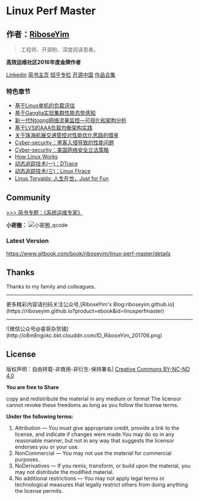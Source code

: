 # Linux Perf Master

## 作者：[RiboseYim](https://riboseyim.github.io)

>工程师、开源粉、深度阅读患者。

**高效运维社区2016年度金牌作者**

[Linkedin](https://www.linkedin.com/in/riboseyim/)
[简书主页](http://www.jianshu.com/u/8cc1dba4bc96)
[知乎专栏](https://www.zhihu.com/people/riboseyim)
[开源中国](https://my.oschina.net/zijingshanke/blog)
[作品合集](chapter/about/2016.md)

### 特色章节

* [基于Linux单机的负载评估](chapter/abc/load.md)
* [基于Ganglia实现集群性能态势感知](chapter/tools/ganglia.md)
* [新一代Ntopng网络流量监控—可视化和架构分析](chapter/tools/ntopng.md)
* [基于LVS的AAA负载均衡架构实践](chapter/thinking/AAA.md)
* [关于珠海航展交通管控对性能优化思路的借鉴](chapter/thinking/traffic.md)
* [Cyber-security：黑客入侵导致的性能问题](chapter/thinking/ssh.md)
* [Cyber-security：美国网络安全立法策略](chapter/thinking/law.md)
* [How Linux Works](chapter/kernel/Linux-Works.md)
* [动态追踪技术(一)：DTrace](chapter/dtrace/DTrace.md)
* [动态追踪技术(三)：Linux Ftrace](chapter/dtrace/DTrace_FTrace.md)
* [Linus Torvalds: 人生在世，Just for Fun](chapter/culture/Linus_JustForFun.md)

## Community

[>>> 简书专题：《系统运维专家》](http://www.jianshu.com/c/9a817d8a67ea)

**小密圈：**
![小密圈_qcode](http://o8m8ngokc.bkt.clouddn.com/riboseyim_id_quanzi_ops_small.png)

### Latest Version

https://www.gitbook.com/book/riboseyim/linux-perf-master/details

## Thanks

Thanks to my family and colleagues.

<hr>
更多精彩内容请扫码关注公众号,[RiboseYim's Blog:riboseyim.github.io](https://riboseyim.github.io?product=ebook&id=linuxperfmaster)
<hr>
![微信公众号@睿哥杂货铺](http://o8m8ngokc.bkt.clouddn.com/ID_RiboseYim_201706.png)

## License

版权声明：自由转载-非商用-非衍生-保持署名| [Creative Commons BY-NC-ND 4.0](https://creativecommons.org/licenses/by-nc-nd/4.0/legalcode)

**You are free to Share**

copy and redistribute the material in any medium or format
The licensor cannot revoke these freedoms as long as you follow the license terms.

**Under the following terms:**

1. Attribution — You must give appropriate credit, provide a link to the license, and indicate if changes were made.You may do so in any reasonable manner, but not in any way that suggests the licensor endorses you or your use.
2. NonCommercial — You may not use the material for commercial purposes.
3. NoDerivatives — If you remix, transform, or build upon the material, you may not distribute the modified material.
4. No additional restrictions — You may not apply legal terms or technological measures that legally restrict others from doing anything the license permits.
